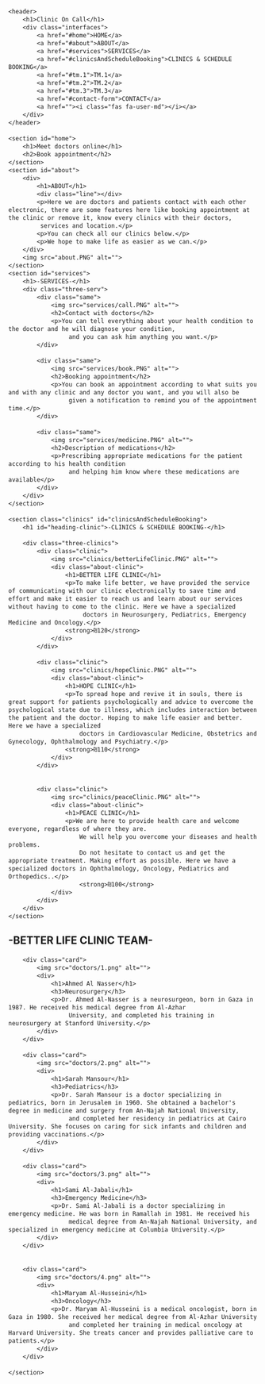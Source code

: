 <!DOCTYPE html>
<html lang="en">
<head>
    <meta charset="UTF-8">
    <meta name="viewport" content="width=device-width, initial-scale=1.0">
    <title>Clinic On Call</title>
    <link rel="stylesheet" href="clinic on call.css">
    <link rel="stylesheet" href="https://cdnjs.cloudflare.com/ajax/libs/font-awesome/6.0.0-beta3/css/all.min.css">
</head>
<body>

    <header>
        <h1>Clinic On Call</h1>
        <div class="interfaces">
            <a href="#home">HOME</a>
            <a href="#about">ABOUT</a>
            <a href="#services">SERVICES</a>
            <a href="#clinicsAndScheduleBooking">CLINICS & SCHEDULE BOOKING</a>
            <a href="#tm.1">TM.1</a>
            <a href="#tm.2">TM.2</a>
            <a href="#tm.3">TM.3</a>
            <a href="#contact-form">CONTACT</a>
            <a href=""><i class="fas fa-user-md"></i></a>
        </div>
    </header>

    <section id="home">
        <h1>Meet doctors online</h1>
        <h2>Book appointment</h2>
    </section>
    <section id="about">
        <div>
            <h1>ABOUT</h1>
            <div class="line"></div>
            <p>Here we are doctors and patients contact with each other electronic, there are some features here like booking appointment at the clinic or remove it, know every clinics with their doctors,  
             services and location.</p>
            <p>You can check all our clinics below.</p>
            <p>We hope to make life as easier as we can.</p>
        </div>
        <img src="about.PNG" alt="">
    </section>
    <section id="services">
        <h1>-SERVICES-</h1>
        <div class="three-serv">
            <div class="same">
                <img src="services/call.PNG" alt="">
                <h2>Contact with doctors</h2>
                <p>You can tell everything about your health condition to the doctor and he will diagnose your condition,
                     and you can ask him anything you want.</p>
            </div>

            <div class="same">
                <img src="services/book.PNG" alt="">
                <h2>Booking appointment</h2>
                <p>You can book an appointment according to what suits you and with any clinic and any doctor you want, and you will also be
                     given a notification to remind you of the appointment time.</p>
            </div>

            <div class="same">
                <img src="services/medicine.PNG" alt="">
                <h2>Description of medications</h2>
                <p>Prescribing appropriate medications for the patient according to his health condition
                     and helping him know where these medications are available</p>
            </div>
        </div>
    </section>

    <section class="clinics" id="clinicsAndScheduleBooking">
        <h1 id="heading-clinic">-CLINICS & SCHEDULE BOOKING-</h1>

        <div class="three-clinics">
            <div class="clinic">
                <img src="clinics/betterLifeClinic.PNG" alt="">
                <div class="about-clinic">
                    <h1>BETTER LIFE CLINIC</h1>
                    <p>To make life better, we have provided the service of communicating with our clinic electronically to save time and effort and make it easier to reach us and learn about our services without having to come to the clinic. Here we have a specialized
                         doctors in Neurosurgery, Pediatrics, Emergency Medicine and Oncology.</p>
                    <strong>₪120</strong>
                </div>
            </div>

            <div class="clinic">
                <img src="clinics/hopeClinic.PNG" alt="">
                <div class="about-clinic">
                    <h1>HOPE CLINIC</h1>
                    <p>To spread hope and revive it in souls, there is great support for patients psychologically and advice to overcome the psychological state due to illness, which includes interaction between the patient and the doctor. Hoping to make life easier and better. Here we have a specialized
                        doctors in Cardiovascular Medicine, Obstetrics and Gynecology, Ophthalmology and Psychiatry.</p>
                    <strong>₪110</strong>
                </div>
            </div>


            <div class="clinic">
                <img src="clinics/peaceClinic.PNG" alt="">
                <div class="about-clinic">
                    <h1>PEACE CLINIC</h1>
                    <p>We are here to provide health care and welcome everyone, regardless of where they are.
                        We will help you overcome your diseases and health problems.
                        Do not hesitate to contact us and get the appropriate treatment. Making effort as possible. Here we have a specialized doctors in Ophthalmology, Oncology, Pediatrics and Orthopedics..</p>
                        <strong>₪100</strong>
                </div>
            </div>
        </div>
    </section>
<section class="teams" id="tm.1">
        <h1 class="title-team">-BETTER LIFE CLINIC TEAM-</h1>

        <div class="card">
            <img src="doctors/1.png" alt="">
            <div>
                <h1>Ahmed Al Nasser</h1>
                <h3>Neurosurgery</h3>
                <p>Dr. Ahmed Al-Nasser is a neurosurgeon, born in Gaza in 1987. He received his medical degree from Al-Azhar
                     University, and completed his training in neurosurgery at Stanford University.</p>
            </div>
        </div>

        <div class="card">
            <img src="doctors/2.png" alt="">
            <div>
                <h1>Sarah Mansour</h1>
                <h3>Pediatrics</h3>
                <p>Dr. Sarah Mansour is a doctor specializing in pediatrics, born in Jerusalem in 1960. She obtained a bachelor's degree in medicine and surgery from An-Najah National University,
                     and completed her residency in pediatrics at Cairo University. She focuses on caring for sick infants and children and providing vaccinations.</p>
            </div>
        </div>

        <div class="card">
            <img src="doctors/3.png" alt="">
            <div>
                <h1>Sami Al-Jabali</h1>
                <h3>Emergency Medicine</h3>
                <p>Dr. Sami Al-Jabali is a doctor specializing in emergency medicine. He was born in Ramallah in 1981. He received his
                     medical degree from An-Najah National University, and specialized in emergency medicine at Columbia University.</p>
            </div>
        </div>


        <div class="card">
            <img src="doctors/4.png" alt="">
            <div>
                <h1>Maryam Al-Husseini</h1>
                <h3>Oncology</h3>
                <p>Dr. Maryam Al-Husseini is a medical oncologist, born in Gaza in 1980. She received her medical degree from Al-Azhar University
                     and completed her training in medical oncology at Harvard University. She treats cancer and provides palliative care to patients.</p>
            </div>
        </div>

    </section>
</body>
<script src="clinic.on.call.js"></script>
</html>
